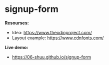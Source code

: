 # signup-form

**Resourses:** 
 - Idea: https://www.theodinproject.com/
- Layout example: [https://www.cdnfonts.com/ ](https://cdn.statically.io/gh/TheOdinProject/curriculum/5f37d43908ef92499e95a9b90fc3cc291a95014c/html_css/project-sign-up-form/sign-up-form.png)

**Live demo:** 
- https://06-shuu.github.io/signup-form
